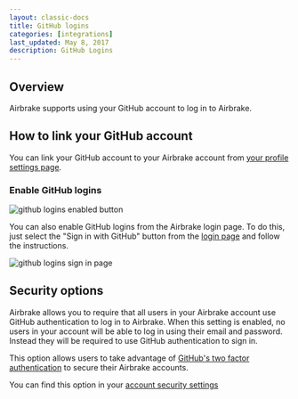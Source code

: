```yaml
---
layout: classic-docs
title: GitHub logins
categories: [integrations]
last_updated: May 8, 2017
description: GitHub Logins
---
```


## Overview
Airbrake supports using your GitHub account to log in to Airbrake.

## How to link your GitHub account
You can link your GitHub account to your Airbrake account from
[your profile settings page](https://airbrake.io/users/edit).

### Enable GitHub logins
![github logins enabled button](/docs/assets/img/docs/integrations/github_logins_enable_button.png)

You can also enable GitHub logins from the Airbrake login page. To do this,
just select the "Sign in with GitHub" button from the
[login page](https://airbrake.io/login) and follow the instructions.

![github logins sign in page](/docs/assets/img/docs/integrations/github_logins_sign_in_page.png)

## Security options
Airbrake allows you to require that all users in your Airbrake account use
GitHub authentication to log in to Airbrake. When this setting is enabled, no
users in your account will be able to log in using their email and password.
Instead they will be required to use GitHub authentication to sign in.

This option allows users to take advantage of
[GitHub's two factor authentication](https://help.github.com/articles/about-two-factor-authentication/)
to secure their Airbrake accounts.

You can find this option in your
[account security settings](https://airbrake.io/account/security)
